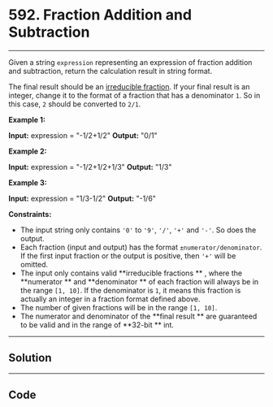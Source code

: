 # 592. Fraction Addition and Subtraction

---

Given a string `expression` representing an expression of fraction addition and subtraction, return the calculation result in string format.

The final result should be an [irreducible fraction](https://en.wikipedia.org/wiki/Irreducible_fraction). If your final result is an integer, change it to the format of a fraction that has a denominator `1`. So in this case, `2` should be converted to `2/1`.

 

**Example 1:**


**Input:** expression = "-1/2+1/2"
**Output:** "0/1"


**Example 2:**


**Input:** expression = "-1/2+1/2+1/3"
**Output:** "1/3"


**Example 3:**


**Input:** expression = "1/3-1/2"
**Output:** "-1/6"


 

**Constraints:**

  * The input string only contains `'0'` to `'9'`, `'/'`, `'+'` and `'-'`. So does the output.
  * Each fraction (input and output) has the format `±numerator/denominator`. If the first input fraction or the output is positive, then `'+'` will be omitted.
  * The input only contains valid **irreducible fractions ** , where the **numerator ** and **denominator ** of each fraction will always be in the range `[1, 10]`. If the denominator is `1`, it means this fraction is actually an integer in a fraction format defined above.
  * The number of given fractions will be in the range `[1, 10]`.
  * The numerator and denominator of the **final result ** are guaranteed to be valid and in the range of **32-bit ** int.

---

## Solution



---

## Code
```python


```